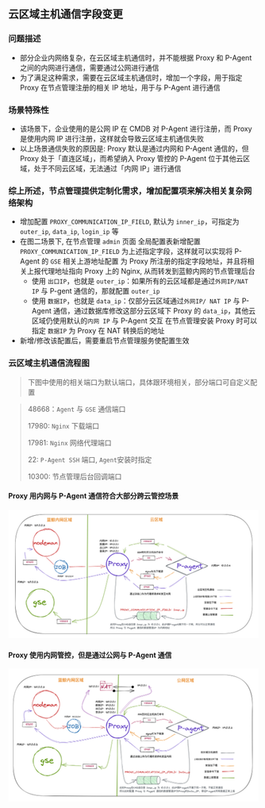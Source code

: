 ## 云区域主机通信字段变更

### 问题描述

  - 部分企业内网络复杂，在云区域主机通信时，并不能根据 Proxy 和 P-Agent 之间的内网进行通信，需要通过公网进行通信
  - 为了满足这种需求，需要在云区域主机通信时，增加一个字段，用于指定 Proxy 在节点管理注册的相关 IP 地址，用于与 P-Agent 进行通信

### 场景特殊性

  - 该场景下，企业使用的是公网 IP 在 CMDB 对 P-Agent 进行注册，而 Proxy 是使用内网 IP 进行注册，这样就会导致云区域主机通信失败
  - 以上场景通信失败的原因是: Proxy 默认是通过内网和 P-Agent 通信的，但 Proxy 处于「直连区域」，而希望纳入 Proxy 管控的 P-Agent 位于其他云区域，处于不同云区域，无法通过「内网 IP」进行通信

### 综上所述，节点管理提供定制化需求，增加配置项来解决相关复杂网络架构

  - 增加配置 `PROXY_COMMUNICATION_IP_FIELD`, 默认为 `inner_ip`，可指定为 `outer_ip`, `data_ip`, `login_ip` 等
  - 在图二场景下, 在节点管理 `admin` 页面 全局配置表新增配置 `PROXY_COMMUNICATION_IP_FIELD` 为上述指定字段，这样就可以实现将 P-Agent 的 `GSE` 相关上游地址配置
为 Proxy 所注册的指定字段地址，并且将相关上报代理地址指向 Proxy 上的 Nginx, 从而转发到蓝鲸内网的节点管理后台
    - 使用 `出口IP`，也就是 `outer_ip`：如果所有的云区域都是通过`外网IP/NAT IP` 与 P-gent 通信的，那就配置 `outer_ip`
    - 使用 `数据IP`，也就是 `data_ip`：仅部分云区域通过`外网IP/ NAT IP` 与 P-Agent 通信，通过数据库修改这部分云区域下 Proxy 的 `data_ip`，其他云区域仍使用默认的`内网 IP` 与 P-Agent 交互
  在节点管理安装 Proxy 时可以指定 `数据IP` 为 Proxy 在 NAT 转换后的地址  
  - 新增/修改该配置后，需要重启节点管理服务使配置生效

### 云区域主机通信流程图
> 下图中使用的相关端口为默认端口，具体跟环境相关，部分端口可自定义配置
 
> 48668：`Agent` 与 `GSE` 通信端口
> 
> 17980: `Nginx` 下载端口
> 
> 17981: `Nginx` 网络代理端口
> 
> 22: `P-Agent SSH` 端口, `Agent`安装时指定
> 
> 10300: 节点管理后台回调端口

#### Proxy 用内网与 P-Agent 通信符合大部分跨云管控场景
![图一](../resource/img/nodeman_cloud-大部分跨云场景.png)

#### Proxy 使用内网管控，但是通过公网与 P-Agent 通信
![图二](../resource/img/nodeman_cloud-公网与P-Agent通信.png)
